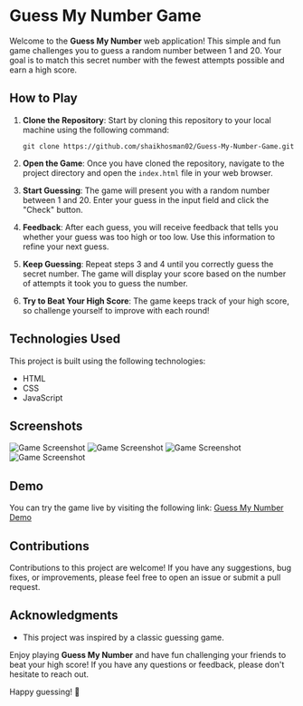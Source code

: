 # Guess My Number Game

Welcome to the **Guess My Number** web application! This simple and fun game challenges you to guess a random number between 1 and 20. Your goal is to match this secret number with the fewest attempts possible and earn a high score.

## How to Play

1. **Clone the Repository**: Start by cloning this repository to your local machine using the following command:

   ```
   git clone https://github.com/shaikhosman02/Guess-My-Number-Game.git
   ```

2. **Open the Game**: Once you have cloned the repository, navigate to the project directory and open the `index.html` file in your web browser.

3. **Start Guessing**: The game will present you with a random number between 1 and 20. Enter your guess in the input field and click the "Check" button.

4. **Feedback**: After each guess, you will receive feedback that tells you whether your guess was too high or too low. Use this information to refine your next guess.

5. **Keep Guessing**: Repeat steps 3 and 4 until you correctly guess the secret number. The game will display your score based on the number of attempts it took you to guess the number.

6. **Try to Beat Your High Score**: The game keeps track of your high score, so challenge yourself to improve with each round!

## Technologies Used

This project is built using the following technologies:

- HTML
- CSS
- JavaScript

## Screenshots

![Game Screenshot](https://i.postimg.cc/RZDbJCWh/Screenshot-01.png) ![Game Screenshot](https://i.postimg.cc/7LDR3txJ/Screenshot-02.png) ![Game Screenshot](https://i.postimg.cc/htpS7mnn/Screenshot-03.png) ![Game Screenshot](https://i.postimg.cc/XvSgdrk2/Screenshot-04.png)

## Demo

You can try the game live by visiting the following link: [Guess My Number Demo](https://shaikhosman02.github.io/Guess-My-Number-Game/)

## Contributions

Contributions to this project are welcome! If you have any suggestions, bug fixes, or improvements, please feel free to open an issue or submit a pull request.

## Acknowledgments

- This project was inspired by a classic guessing game.

Enjoy playing **Guess My Number** and have fun challenging your friends to beat your high score! If you have any questions or feedback, please don't hesitate to reach out.

Happy guessing! 🎉

